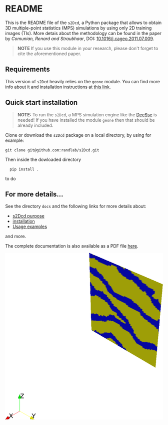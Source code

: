# README

This is the README file of the `s2Dcd`, a Python package that allows
to obtain 3D multiple-point statistics (MPS) simulations by using only
2D training images (TIs).  More detais about the methodology can be
found in the paper by *Comunian, Renard and Straubhaar*, DOI:
[10.1016/j.cageo.2011.07.009](http://dx.doi.org/10.1016/j.cageo.2011.07.009).

> **NOTE** If you use this module in your research, please don't
    forget to cite the aforementioned paper.


## Requirements

This version of `s2Dcd` heavily relies on the `geone` module. You can
find more info about it and installation instructions at [this
link](https://github.com/randlab/geone).

## Quick start installation

> **NOTE:** To run the `s2Dcd`, a MPS simulation engine like the
[DeeSse](http://www.randlab.org/research/deesse/) is needed! If you
have installed the module `geone` then that should be already
included.

Clone or download the `s2Dcd` package on a local directory, by using for example:
```
git clone git@github.com:randlab/s2Dcd.git
```
Then inside the dowloaded directory

```
  pip install .
```
to do

## For more details...

See the directory `docs` and the following links for more details about:

* [s2Dcd purpose](https://github.com/randlab/s2Dcd/blob/master/docs/purpose.rst)
* [installation](https://github.com/randlab/s2Dcd/blob/master/docs/installation.rst)
* [Usage examples](https://github.com/randlab/s2Dcd/blob/master/docs/examples.rst)

and more.

The complete documentation is also available as a PDF file
[here](https://github.com/randlab/s2Dcd/blob/master/docs/_build/latex/s2dcd.pdf).

![Alt text](./logo/animation.gif?raw=true "Optional Title")





